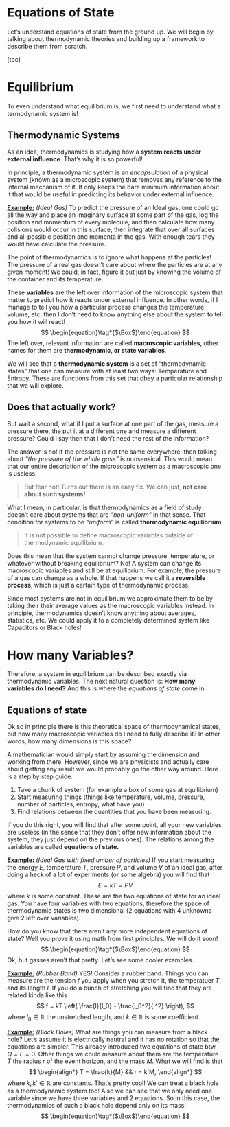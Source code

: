 # Equations of State

Let’s understand equations of state from the ground up. We will begin by talking about thermodynamic theories and building up a framework to describe them from scratch.

[toc]

# Equilibrium

To even understand what equilibrium is, we first need to understand what a termodynamic system is!

## Thermodynamic Systems

As an idea, thermodynamics is studying how a **system reacts under external influence**. That’s why it is so powerful! 

In principle, a thermodynamic system is an *encapsulation* of a physical system (known as a microscopic system) that removes any reference to the internal mechanism of it. It only keeps the bare minimum information about it that would be useful in predicting its behavior under external influence.

**<u>Example:</u>** *(Ideal Gas)* To predict the pressure of an Ideal gas, one could go all the way and place an imaginary surface at some part of the gas, log the position and momentum of every molecule, and then calculate how many colisions would occur in this surface, then integrate that over all surfaces and all possible position and momenta in the gas. With enough tears they would have calculate the pressure. 

The point of thermodynamics is to ignore what happens at the particles! The pressure of a real gas doesn’t care about where the particles are at any given moment! We could, in fact, figure it out just by knowing the volume of the container and its temperature. 

These **variables** are the left over information of the microscopic system that matter to predict how it reacts under external influence. In other words, if I manage to tell you how a particular process changes the temperature, volume, etc. then I don’t need to know anything else about the system to tell you how it will react!
$$
\begin{equation}\tag*{$\Box$}\end{equation} 
$$
The left over, relevant information are called **macroscopic variables**, other names for them are **thermodynamic, or state variables**. 

We will see that a **thermodynamic system** is a set of “thermodynamic states” that one can measure with at least two ways: Temperature and Entropy. These are functions from this set that obey a particular relationship that we will explore. 



## Does that actually work?

But wait a second, what if I put a surface at one part of the gas, measure a pressure there, the put it at a different one and measure a different pressure? Could I say then that I don’t need the rest of the information?

The answer is no! If the pressure is not the same everywhere, then talking about *“the pressure of the whole gass”* is nonsensical. This would mean that our entire description of the microscopic system as a macroscopic one is useless. 

> But fear not! Turns out there is an easy fix. We can just, **not care about such systems!** 

What I mean, in particular, is that thermodynamics as a field of study doesn’t care about systems that are *“non-uniform”* in that sense. That condition for systems to be *“uniform”* is called **thermodynamic equilibrium**. 

> It is not possible to define macroscopic variables outside of thermodynamic equilibrium.

Does this mean that the system cannot change pressure, temperature, or whatever without breaking equilibrium? No! A system can change its macroscopic variables and still be at equilibrium. For example, the pressure of a gas can change as a whole. If that happens we call it a **reversible process**, which is just a certain type of thermodynamic process. 

Since most systems are not in equilibrium we approximate them to be by taking their their average values as the macroscopic variables instead. In principle, thermodynamics doesn’t know anything about averages, statistics, etc. We could apply it to a completely determined system like Capacitors or Black holes!



# How many Variables?

Therefore, a system in equilibrium can be described exactly via thermodynamic variables. The next natural question is: **How many variables do I need?** And this is where the *equations of state* come in.

## Equations of state

Ok so in principle there is this theoretical space of thermodynamical states, but how many macroscopic variables do I need to fully describe it? In other words, how many dimensions is this space?

A mathematician would simply start by assuming the dimension and working from there. However, since we are physicists and actually care about getting any result we would probably go the other way around. Here is a step by step guide.

1. Take a chunk of system (for example a box of some gas at equilibrium)
2. Start measuring things (things like temperature, volume, pressure, number of particles, entropy, what have you)
3. Find relations between the quantities that you have been measuring. 

If you do this right, you will find that after some point, all your new variables are useless (in the sense that they don’t offer new information about the system, they just depend on the previous ones). The relations among the variables are called **equations of state.**

**<u>Example:</u>** *(Ideal Gas with fixed umber of particles)* If you start measuring the energy $E$, temperature $T$, pressure $P$, and volume $V$ of an ideal gas, after doing a heck of a lot of experiments (or some algebra) you will find that
$$
E = kT = PV
$$
where $k$ is some constant. These are the two equations of state for an ideal gas. You have four variables with two equations, therefore the space of thermodynamic states is two dimensional (2 equations with 4 unknowns give 2 left over variables). 

How do you know that there aren’t any more independent equations of state? Well you prove it using math from first principles. We will do it soon!
$$
\begin{equation}\tag*{$\Box$}\end{equation} 
$$
Ok, but gasses aren’t that pretty. Let’s see some cooler examples. 

**<u>Example:</u>** *(Rubber Band)* YES! Consider a rubber band. Things you can measure are the tension $f$ you apply when you stretch it, the temperatuer $T$, and its length $l$. If you do a bunch of stretching you will find that they are related kinda like this
$$
f = kT \left( \frac{l}{l_0} - \frac{l_0^2}{l^2} \right),
$$
where $l_0 \in \mathbb{R}$ the unstretched length, and $k\in \mathbb{R}$ is some coefficient. 

**<u>Example:</u>** *(Black Holes)* What are things you can measure from a black hole? Let’s assume it is electrically neutral and it has no rotation so that the equations are simpler. This already introduced two equations of state btw $Q=L=0$. Other things we could measure about them are the temperature $T$ the radius $r$ of the event horizon, and the mass $M$. What we will find is that
$$
\begin{align*}
T = \frac{k}{M} && r = k'M,
\end{align*} 
$$
 where $k,k' \in \mathbb{R}$ are constants. That’s pretty cool! We can treat a black hole as a thermodynamic system too! Also we can see that we only need one variable since we have three variables and 2 equations. So in this case, the thermodynamics of such a black hole depend only on its mass!
$$
\begin{equation}\tag*{$\Box$}\end{equation} 
$$




 
